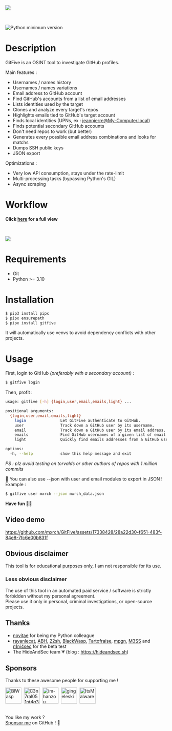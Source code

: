 ![](assets/banner.png)

<br>

![Python minimum version](https://img.shields.io/badge/Python-3.10%2B-brightgreen)

# Description

GitFive is an OSINT tool to investigate GitHub profiles.

Main features :
- Usernames / names history
- Usernames / names variations
- Email address to GitHub account
- Find GitHub's accounts from a list of email addresses
- Lists identities used by the target
- Clones and analyze every target's repos
- Highlights emails tied to GitHub's target account
- Finds local identities (UPNs, ex : jeanpierre@My-Computer.local)
- Finds potential secondary GitHub accounts
- Don't need repos to work (but better)
- Generates every possible email address combinations and looks for matchs
- Dumps SSH public keys
- JSON export

Optimizations :
- Very low API consumption, stays under the rate-limit
- Multi-processing tasks (bypassing Python's GIL)
- Async scraping

# Workflow
**Click [here](https://raw.githubusercontent.com/mxrch/GitFive/master/assets/workflow.png) for a full view**

<br>

![](assets/workflow.png)

# Requirements
- Git
- Python >= 3.10

# Installation

```bash
$ pip3 install pipx
$ pipx ensurepath
$ pipx install gitfive
```
It will automatically use venvs to avoid dependency conflicts with other projects.

# Usage
First, login to GitHub *(preferably with a secondary account)* :
```bash
$ gitfive login
```

Then, profit :
```bash
usage: gitfive [-h] {login,user,email,emails,light} ...

positional arguments:
  {login,user,email,emails,light}
    login               Let GitFive authenticate to GitHub.
    user                Track down a GitHub user by its username.
    email               Track down a GitHub user by its email address.
    emails              Find GitHub usernames of a given list of email addresses.
    light               Quickly find emails addresses from a GitHub username.

options:
  -h, --help            show this help message and exit
```


*PS : plz avoid testing on torvalds or other authors of repos with 1 million commits*

📄 You can also use --json with user and email modules to export in JSON ! Example :

```bash
$ gitfive user mxrch --json mxrch_data.json
```

**Have fun 🥰💞**

## Video demo

https://github.com/mxrch/GitFive/assets/17338428/28a22d30-f651-483f-84e8-7fc6e00b831f

## Obvious disclaimer

This tool is for educational purposes only, I am not responsible for its use.

### Less obvious disclaimer

The use of this tool in an automated paid service / software is strictly forbidden without my personal agreement.\
Please use it only in personal, criminal investigations, or open-source projects.

## Thanks

- [novitae](https://github.com/novitae) for being my Python colleague
- [rayanlecat](https://twitter.com/rayanlecat), [ABH](https://twitter.com/ABHsec), [22sh](https://twitter.com/0x22sh), [BlackWasp](https://twitter.com/BlWasp_), [Tartofraise](https://twitter.com/_Tartofraise), [mpgn](https://twitter.com/mpgn_x64), [M3SS](https://twitter.com/0x4D335353) and [n1nj4sec](https://twitter.com/n1nj4sec) for the beta test
- The HideAndSec team 💗 (blog : https://hideandsec.sh)

## Sponsors

Thanks to these awesome people for supporting me !

<!-- sponsors --><a href="https://github.com/BlWasp"><img src="https://github.com/BlWasp.png" width="50px" alt="BlWasp" /></a>&nbsp;&nbsp;<a href="https://github.com/C3n7ral051nt4g3ncy"><img src="https://github.com/C3n7ral051nt4g3ncy.png" width="50px" alt="C3n7ral051nt4g3ncy" /></a>&nbsp;&nbsp;<a href="https://github.com/im-hanzou"><img src="https://github.com/im-hanzou.png" width="50px" alt="im-hanzou" /></a>&nbsp;&nbsp;<a href="https://github.com/gingeleski"><img src="https://github.com/gingeleski.png" width="50px" alt="gingeleski" /></a>&nbsp;&nbsp;<a href="https://github.com/ItsMalware"><img src="https://github.com/ItsMalware.png" width="50px" alt="ItsMalware" /></a>&nbsp;&nbsp;<!-- sponsors -->

\
You like my work ?\
[Sponsor me](https://github.com/sponsors/mxrch) on GitHub ! 🤗
